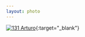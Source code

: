 ```yaml
---
layout: photo
---
```


[![131 Arturo](https://c2.staticflickr.com/2/1560/23964745403_6fd06c59d7_c.jpg)](https://www.flickr.com/photos/131440297@N08/23964745403/){:target="_blank"}
